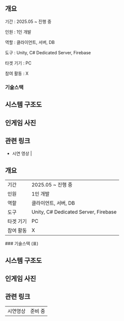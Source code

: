 ## 개요
기간 : 2025.05 ~ 진행 중

인원 : 1인 개발

역할 : 클라이언트, 서버, DB

도구 : Unity, C# Dedicated Server, Firebase

타겟 기기 : PC

참여 활동 : X

### 기술스택

## 시스템 구조도

## 인게임 사진

## 관련 링크
- 시연 영상 | 



## 개요
<table>
  <tr><td>기간</td><td>2025.05 ~ 진행 중</td></tr>
  <tr><td>인원</td><td>1인 개발</td></tr>
  <tr><td>역할</td><td>클라이언트, 서버, DB</td></tr>
  <tr><td>도구</td><td>Unity, C# Dedicated Server, Firebase</td></tr>
  <tr><td>타겟 기기</td><td>PC</td></tr>
  <tr><td>참여 활동</td><td>X</td></tr>
</table>
### 기술스택
(표)

## 시스템 구조도

## 인게임 사진

## 관련 링크
<table>
  <tr><td>시연영상</td><td>준비 중</td></tr>
</table>

